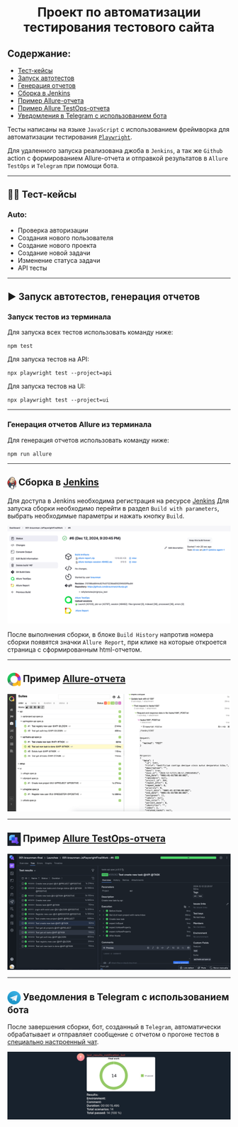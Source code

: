 <h1 align="center">Проект по автоматизации тестирования тестового сайта</h1>

##  Содержание:
- <a href="#cases"> Тест-кейсы</a>
- <a href="#autotests"> Запуск автотестов</a>
- <a href="#generateAllureReport"> Генерация отчетов</a>
- <a href="#jenkins"> Сборка в Jenkins</a>
- <a href="#allureReport"> Пример Allure-отчета</a>
- <a href="#allureTestOpsReport"> Пример Allure TestOps-отчета</a>
- <a href="#tg"> Уведомления в Telegram с использованием бота</a>

Тесты написаны на языке <code>JavaScript</code> с использованием фреймворка для автоматизации тестирования <code>[Playwright](https://playwright.dev)</code>.

Для удаленного запуска реализована джоба в <code>Jenkins</code>, а так же <code>Github</code> action с формированием Allure-отчета и отправкой результатов в <code>Allure TestOps</code> и <code>Telegram</code> при помощи бота.

____
<a id="cases"></a>
## 🕵️‍♂️ Тест-кейсы
### Auto:
- Проверка авторизации
- Создания нового пользователя
- Создание нового проекта
- Создание новой задачи
- Изменение статуса задачи
- API тесты

<a id="autotests"></a>
____
## ▶️ Запуск автотестов, генерация отчетов

### Запуск тестов из терминала

Для запуска всех тестов использовать команду ниже:
```
npm test
```
Для запуска тестов на API:
```
npx playwright test --project=api
```
Для запуска тестов на UI:
```
npx playwright test --project=ui
```

<a id="generateAllureReport"></a>
_____
### Генерация отчетов Allure из терминала

Для генерация отчетов использовать команду ниже:
```
npm run allure
```

---
<a id="jenkins"></a>
## <img width="20" style="vertical-align:middle" title="Jenkins" src="media/logo/jenkins.svg"> </a> Сборка в <a target="_blank" href="https://jenkins.autotests.cloud/job/001-braunman-JsPlaywrightFinalWork/"> Jenkins </a>
Для доступа в Jenkins необходима регистрация на ресурсе [Jenkins](https://jenkins.autotests.cloud/) Для запуска сборки необходимо перейти в раздел <code>Build with parameters</code>, выбрать необходимые параметры и нажать кнопку <code>Build</code>.
<p align="center">
<img title="jenkins" src="media/screenshots/jenkins.png ">
</p>
После выполнения сборки, в блоке <code>Build History</code> напротив номера сборки появятся значки <code>Allure Report</code>, при клике на которые откроется страница с сформированным html-отчетом.

____
<a id="allureReport"></a>
## <img width="30" style="vertical-align:middle" title="Allure Report" src="media/logo/allure.svg"> </a> Пример <a target="_blank" href="https://jenkins.autotests.cloud/job/001-braunman-JsPlaywrightFinalWork/allure/"> Allure-отчета </a>
<p align="center">
<img title="Allure Report" src="media/screenshots/allure.png">
</p>

____
<a id="allureTestOpsReport"></a>
## <img width="30" style="vertical-align:middle" title="Allure TestOps Report" src="media/logo/testops-logo.png"> </a> Пример <a target="_blank" href="https://allure.autotests.cloud/launch/43117/"> Allure TestOps-отчета </a>
<p align="center">
<img title="Allure TestOps Report" src="media/screenshots/allure-testops.png">
</p>

____
<a id="tg"></a>
## <img width="30" style="vertical-align:middle" title="Telegram" src="media/logo/telegram.svg"> Уведомления в Telegram с использованием бота
После завершения сборки, бот, созданный в <code>Telegram</code>, автоматически обрабатывает и отправляет сообщение с отчетом
о прогоне тестов в [специально настроенный чат](https://t.me/AlDvoFWbot).
<div style="background-color: #18222d">
<p align="center">
<img width="40%" title="Telegram Notifications" src="media/screenshots/telegram.png">
</p>
</div>